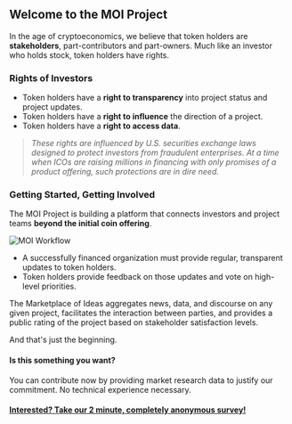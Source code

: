 ## Welcome to the MOI Project

In the age of cryptoeconomics, we believe that token holders are **stakeholders**, part-contributors and part-owners. Much like an investor who holds stock, token holders have rights.


### Rights of Investors
* Token holders have a **right to transparency** into project status and project updates.
* Token holders have a **right to influence** the direction of a project.
* Token holders have a **right to access data**.

>*These rights are influenced by U.S. securities exchange laws designed to protect investors from fraudulent enterprises. At a time when ICOs are raising millions in financing with only promises of a product offering, such protections are in dire need.*


### Getting Started, Getting Involved

The MOI Project is building a platform that connects investors and project teams **beyond the initial coin offering**. 

![MOI Workflow](https://static.wixstatic.com/media/68ef5d_f80758c5f3fb4489b580d15a30c7c5b1~mv2.png/v1/fill/w_306,h_303,al_c,usm_0.66_1.00_0.01/68ef5d_f80758c5f3fb4489b580d15a30c7c5b1~mv2.png)

* A successfully financed organization must provide regular, transparent updates to token holders. 
* Token holders provide feedback on those updates and vote on high-level priorities. 

The Marketplace of Ideas aggregates news, data, and discourse on any given project, facilitates the interaction between parties, and provides a public rating of the project based on stakeholder satisfaction levels. 

And that's just the beginning.

#### **Is this something you want?**

You can contribute now by providing market research data to justify our commitment. No technical experience necessary. 

#### **[Interested? Take our 2 minute, completely anonymous survey!](www.google.com)**

 
  
   
